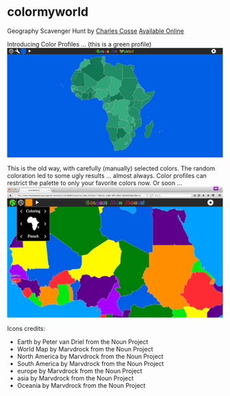 # colormyworld
Geography Scavenger Hunt by <a href="http://github.com/ccosse/">Charles Cosse</a>
[Available Online](http://dev.asymptopia.org/static/colormyworld)

Introducing Color Profiles ... (this is a green profile)
<img src='img/colormyworld-v0.4.png'/>

This is the old way, with carefully (manually) selected colors.  The random
coloration led to some ugly results ... almost always.  Color profiles can
restrict the palette to only your favorite colors now.  Or soon ...
<img src='img/colormyworld-v0.3.png'/>


Icons credits:

* Earth by Peter van Driel from the Noun Project
* World Map by Marvdrock from the Noun Project
* North America by Marvdrock from the Noun Project
* South America by Marvdrock from the Noun Project
* europe by Marvdrock from the Noun Project
* asia by Marvdrock from the Noun Project
* Oceania by Marvdrock from the Noun Project
